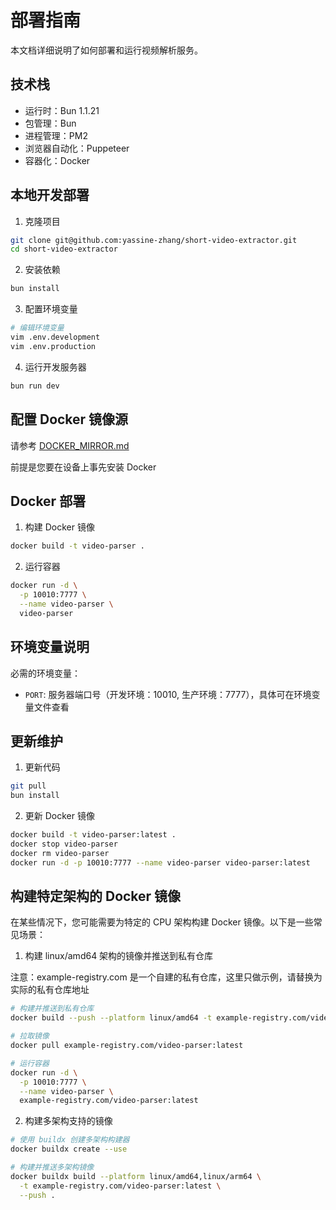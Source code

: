# 部署指南

本文档详细说明了如何部署和运行视频解析服务。

## 技术栈

- 运行时：Bun 1.1.21
- 包管理：Bun
- 进程管理：PM2
- 浏览器自动化：Puppeteer
- 容器化：Docker

## 本地开发部署

1. 克隆项目

```bash
git clone git@github.com:yassine-zhang/short-video-extractor.git
cd short-video-extractor
```

2. 安装依赖

```bash
bun install
```

3. 配置环境变量

```bash
# 编辑环境变量
vim .env.development
vim .env.production
```

4. 运行开发服务器

```bash
bun run dev
```

## 配置 Docker 镜像源

请参考 [DOCKER_MIRROR.md](./DOCKER_MIRROR.md)

前提是您要在设备上事先安装 Docker

## Docker 部署

1. 构建 Docker 镜像

```bash
docker build -t video-parser .
```

2. 运行容器

```bash
docker run -d \
  -p 10010:7777 \
  --name video-parser \
  video-parser
```

## 环境变量说明

必需的环境变量：

- `PORT`: 服务器端口号（开发环境：10010, 生产环境：7777），具体可在环境变量文件查看

## 更新维护

1. 更新代码

```bash
git pull
bun install
```

2. 更新 Docker 镜像

```bash
docker build -t video-parser:latest .
docker stop video-parser
docker rm video-parser
docker run -d -p 10010:7777 --name video-parser video-parser:latest
```

## 构建特定架构的 Docker 镜像

在某些情况下，您可能需要为特定的 CPU 架构构建 Docker 镜像。以下是一些常见场景：

1. 构建 linux/amd64 架构的镜像并推送到私有仓库

注意：example-registry.com 是一个自建的私有仓库，这里只做示例，请替换为实际的私有仓库地址

```bash
# 构建并推送到私有仓库
docker build --push --platform linux/amd64 -t example-registry.com/video-parser:latest .

# 拉取镜像
docker pull example-registry.com/video-parser:latest

# 运行容器
docker run -d \
  -p 10010:7777 \
  --name video-parser \
  example-registry.com/video-parser:latest
```

2. 构建多架构支持的镜像

```bash
# 使用 buildx 创建多架构构建器
docker buildx create --use

# 构建并推送多架构镜像
docker buildx build --platform linux/amd64,linux/arm64 \
  -t example-registry.com/video-parser:latest \
  --push .
```
